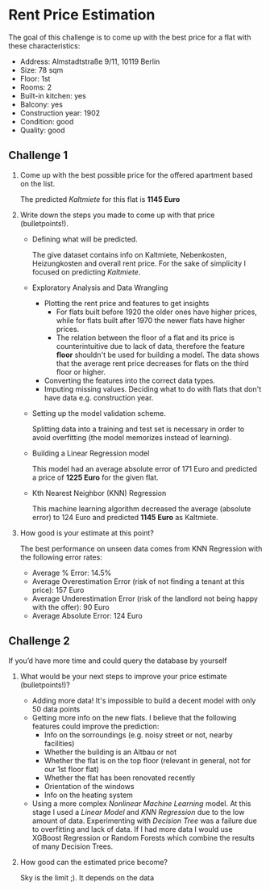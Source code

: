 # Rent Price Estimation
The goal of this challenge is to come up with the best price for a flat with these characteristics:

* Address: Almstadtstraße 9/11, 10119 Berlin
* Size: 78 sqm
* Floor: 1st
* Rooms: 2
* Built-in kitchen: yes
* Balcony: yes
* Construction year: 1902
* Condition: good
* Quality: good

## Challenge 1
1. Come up with the best possible price for the offered apartment based on the list.

    The predicted *Kaltmiete* for this flat is **1145 Euro**
2. Write down the steps you made to come up with that price (bulletpoints!).
    + Defining what will be predicted. 

        The give dataset contains info on Kaltmiete, Nebenkosten, Heizungkosten and overall rent price. For the sake of simplicity I focused on predicting _Kaltmiete_.
     + Exploratory Analysis and Data Wrangling   
        + Plotting the rent price and features to get insights 
            + For flats built before 1920 the older ones have higher prices, while for flats built after 1970 the newer flats have higher prices. 
            + The relation between the floor of a flat and its price is counterintuitive due to lack of data, therefore the feature **floor** shouldn't be used for building a model. The data shows that the average rent price decreases for flats on the third floor or higher.
        + Converting the features into the correct data types.
        + Imputing missing values. Deciding what to do with flats that don't have data e.g. construction year.
     + Setting up the model validation scheme. 
     
        Splitting data into a training and test set is necessary in order to avoid overfitting (the model memorizes instead of learning).
     + Building a Linear Regression model
     
        This model had an average absolute error of 171 Euro and predicted a price of **1225 Euro** for the given flat.
     + Kth Nearest Neighbor (KNN) Regression
     
        This machine learning algorithm decreased the average (absolute error) to 124 Euro and predicted **1145 Euro** as Kaltmiete.
        
3. How good is your estimate at this point?
    
    The best performance on unseen data comes from KNN Regression with the following error rates:
    
     + Average % Error: 14.5% 
     + Average Overestimation Error (risk of not finding a tenant at this price): 157 Euro
     + Average Underestimation Error (risk of the landlord not being happy with the offer): 90 Euro
     + Average Absolute Error: 124 Euro

## Challenge 2

If you’d have more time and could query the database by yourself

1. What would be your next steps to improve your price estimate (bulletpoints!)?
    + Adding more data! It's impossible to build a decent model with only 50 data points
    + Getting more info on the new flats. I believe that the following features could improve the prediction:
        + Info on the sorroundings (e.g. noisy street or not, nearby facilities)
        + Whether the building is an Altbau or not
        + Whether the flat is on the top floor (relevant in general, not for our 1st floor flat)
        + Whether the flat has been renovated recently
        + Orientation of the windows
        + Info on the heating system
     + Using a more complex *Nonlinear Machine Learning* model. At this stage I used a *Linear Model* and *KNN Regression* due to the low amount of data. Experimenting with *Decision Tree* was a failure due to overfitting and lack of data. If I had more data I would use XGBoost Regression or Random Forests which combine the results of many Decision Trees.
     
2. How good can the estimated price become?

    Sky is the limit ;). It depends on the data

